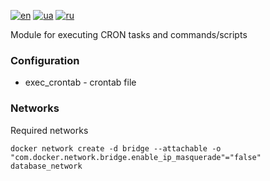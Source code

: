 [![en](https://img.shields.io/badge/lang-en-red.svg)](README.md)
[![ua](https://img.shields.io/badge/lang-ua-yellow.svg)](README.ua.md)
[![ru](https://img.shields.io/badge/lang-ru-blue.svg)](README.ru.md)

Module for executing CRON tasks and commands/scripts

### Configuration
 + exec_crontab - crontab file

### Networks

Required networks

```
docker network create -d bridge --attachable -o "com.docker.network.bridge.enable_ip_masquerade"="false" database_network
```